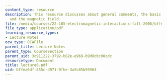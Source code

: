 ```yaml
---
content_type: resource
description: This resource discusses about general comments, the basic force of magnetostatics
  and the magnetic field.
file: /media/courses/22-105-electromagnetic-interactions-fall-2005/bffea6df855cd9719fbe3a9c85b99963_lecture6.pdf
file_type: application/pdf
learning_resource_types:
- Lecture Notes
ocw_type: OCWFile
parent_title: Lecture Notes
parent_type: CourseSection
parent_uid: 3c911222-3792-b82e-e969-b9d8cbc00cdc
resourcetype: Document
title: lecture6.pdf
uid: bffea6df-855c-d971-9fbe-3a9c85b99963
---
```


